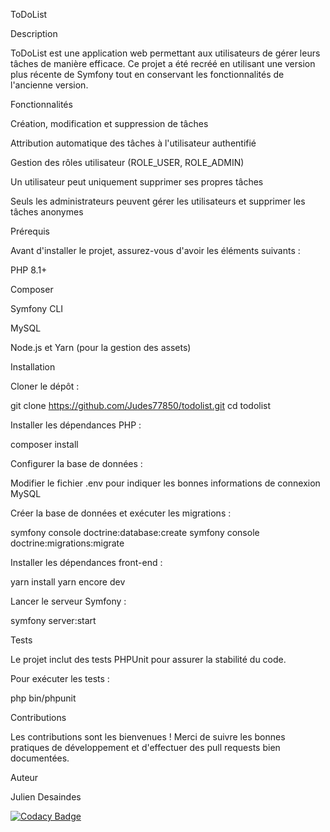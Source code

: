 ToDoList

Description

ToDoList est une application web permettant aux utilisateurs de gérer leurs tâches de manière efficace. Ce projet a été recréé en utilisant une version plus récente de Symfony tout en conservant les fonctionnalités de l'ancienne version.

Fonctionnalités

Création, modification et suppression de tâches

Attribution automatique des tâches à l'utilisateur authentifié

Gestion des rôles utilisateur (ROLE_USER, ROLE_ADMIN)

Un utilisateur peut uniquement supprimer ses propres tâches

Seuls les administrateurs peuvent gérer les utilisateurs et supprimer les tâches anonymes

Prérequis

Avant d'installer le projet, assurez-vous d'avoir les éléments suivants :

PHP 8.1+

Composer

Symfony CLI

MySQL

Node.js et Yarn (pour la gestion des assets)

Installation

Cloner le dépôt :

git clone <https://github.com/Judes77850/todolist.git>
cd todolist

Installer les dépendances PHP :

composer install

Configurer la base de données :

Modifier le fichier .env pour indiquer les bonnes informations de connexion MySQL

Créer la base de données et exécuter les migrations :

symfony console doctrine:database:create
symfony console doctrine:migrations:migrate

Installer les dépendances front-end :

yarn install
yarn encore dev

Lancer le serveur Symfony :

symfony server:start

Tests

Le projet inclut des tests PHPUnit pour assurer la stabilité du code.

Pour exécuter les tests :

php bin/phpunit

Contributions

Les contributions sont les bienvenues ! Merci de suivre les bonnes pratiques de développement et d'effectuer des pull requests bien documentées.

Auteur

Julien Desaindes

[![Codacy Badge](https://app.codacy.com/project/badge/Grade/31c6fec5b54246088701aabf5ccda369)](https://app.codacy.com/gh/Judes77850/todolist/dashboard?utm_source=gh&utm_medium=referral&utm_content=&utm_campaign=Badge_grade)
